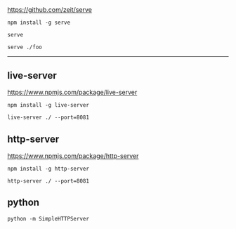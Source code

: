 ## 

https://github.com/zeit/serve

```
npm install -g serve

serve

serve ./foo
```

---

## live-server

https://www.npmjs.com/package/live-server

```
npm install -g live-server

live-server ./ --port=8081
```

## http-server

https://www.npmjs.com/package/http-server

```
npm install -g http-server

http-server ./ --port=8081
```

## python

```
python -m SimpleHTTPServer
```
